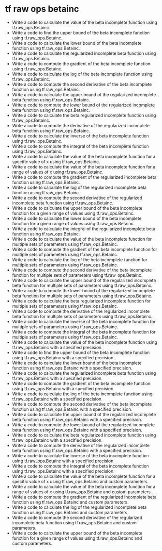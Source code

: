 # tf raw ops betainc

- Write a code to calculate the value of the beta incomplete function using tf.raw_ops.Betainc.
- Write a code to find the upper bound of the beta incomplete function using tf.raw_ops.Betainc.
- Write a code to calculate the lower bound of the beta incomplete function using tf.raw_ops.Betainc.
- Write a code to calculate the regularized incomplete beta function using tf.raw_ops.Betainc.
- Write a code to compute the gradient of the beta incomplete function using tf.raw_ops.Betainc.
- Write a code to calculate the log of the beta incomplete function using tf.raw_ops.Betainc.
- Write a code to compute the second derivative of the beta incomplete function using tf.raw_ops.Betainc.
- Write a code to calculate the upper bound of the regularized incomplete beta function using tf.raw_ops.Betainc.
- Write a code to compute the lower bound of the regularized incomplete beta function using tf.raw_ops.Betainc.
- Write a code to calculate the beta regularized incomplete function using tf.raw_ops.Betainc.
- Write a code to compute the derivative of the regularized incomplete beta function using tf.raw_ops.Betainc.
- Write a code to calculate the inverse of the beta incomplete function using tf.raw_ops.Betainc.
- Write a code to compute the integral of the beta incomplete function using tf.raw_ops.Betainc.
- Write a code to calculate the value of the beta incomplete function for a specific value of x using tf.raw_ops.Betainc.
- Write a code to calculate the value of the beta incomplete function for a range of values of x using tf.raw_ops.Betainc.
- Write a code to compute the gradient of the regularized incomplete beta function using tf.raw_ops.Betainc.
- Write a code to calculate the log of the regularized incomplete beta function using tf.raw_ops.Betainc.
- Write a code to compute the second derivative of the regularized incomplete beta function using tf.raw_ops.Betainc.
- Write a code to calculate the upper bound of the beta incomplete function for a given range of values using tf.raw_ops.Betainc.
- Write a code to calculate the lower bound of the beta incomplete function for a given range of values using tf.raw_ops.Betainc.
- Write a code to calculate the integral of the regularized incomplete beta function using tf.raw_ops.Betainc.
- Write a code to calculate the value of the beta incomplete function for multiple sets of parameters using tf.raw_ops.Betainc.
- Write a code to compute the gradient of the beta incomplete function for multiple sets of parameters using tf.raw_ops.Betainc.
- Write a code to calculate the log of the beta incomplete function for multiple sets of parameters using tf.raw_ops.Betainc.
- Write a code to compute the second derivative of the beta incomplete function for multiple sets of parameters using tf.raw_ops.Betainc.
- Write a code to calculate the upper bound of the regularized incomplete beta function for multiple sets of parameters using tf.raw_ops.Betainc.
- Write a code to compute the lower bound of the regularized incomplete beta function for multiple sets of parameters using tf.raw_ops.Betainc.
- Write a code to calculate the beta regularized incomplete function for multiple sets of parameters using tf.raw_ops.Betainc.
- Write a code to compute the derivative of the regularized incomplete beta function for multiple sets of parameters using tf.raw_ops.Betainc.
- Write a code to calculate the inverse of the beta incomplete function for multiple sets of parameters using tf.raw_ops.Betainc.
- Write a code to compute the integral of the beta incomplete function for multiple sets of parameters using tf.raw_ops.Betainc.
- Write a code to calculate the value of the beta incomplete function using tf.raw_ops.Betainc with a specified precision.
- Write a code to find the upper bound of the beta incomplete function using tf.raw_ops.Betainc with a specified precision.
- Write a code to calculate the lower bound of the beta incomplete function using tf.raw_ops.Betainc with a specified precision.
- Write a code to calculate the regularized incomplete beta function using tf.raw_ops.Betainc with a specified precision.
- Write a code to compute the gradient of the beta incomplete function using tf.raw_ops.Betainc with a specified precision.
- Write a code to calculate the log of the beta incomplete function using tf.raw_ops.Betainc with a specified precision.
- Write a code to compute the second derivative of the beta incomplete function using tf.raw_ops.Betainc with a specified precision.
- Write a code to calculate the upper bound of the regularized incomplete beta function using tf.raw_ops.Betainc with a specified precision.
- Write a code to compute the lower bound of the regularized incomplete beta function using tf.raw_ops.Betainc with a specified precision.
- Write a code to calculate the beta regularized incomplete function using tf.raw_ops.Betainc with a specified precision.
- Write a code to compute the derivative of the regularized incomplete beta function using tf.raw_ops.Betainc with a specified precision.
- Write a code to calculate the inverse of the beta incomplete function using tf.raw_ops.Betainc with a specified precision.
- Write a code to compute the integral of the beta incomplete function using tf.raw_ops.Betainc with a specified precision.
- Write a code to calculate the value of the beta incomplete function for a specific value of x using tf.raw_ops.Betainc and custom parameters.
- Write a code to calculate the value of the beta incomplete function for a range of values of x using tf.raw_ops.Betainc and custom parameters.
- Write a code to compute the gradient of the regularized incomplete beta function using tf.raw_ops.Betainc and custom parameters.
- Write a code to calculate the log of the regularized incomplete beta function using tf.raw_ops.Betainc and custom parameters.
- Write a code to compute the second derivative of the regularized incomplete beta function using tf.raw_ops.Betainc and custom parameters.
- Write a code to calculate the upper bound of the beta incomplete function for a given range of values using tf.raw_ops.Betainc and custom parameters.